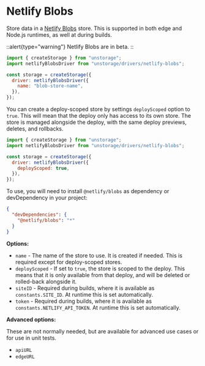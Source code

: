 # Netlify Blobs

Store data in a [Netlify Blobs](https://docs.netlify.com/blobs/overview/) store. This is supported in both edge and Node.js runtimes, as well at during builds.

::alert{type="warning"}
Netlify Blobs are in beta.
::

```js
import { createStorage } from "unstorage";
import netlifyBlobsDriver from "unstorage/drivers/netlify-blobs";

const storage = createStorage({
  driver: netlifyBlobsDriver({
    name: "blob-store-name",
  }),
});
```

You can create a deploy-scoped store by settings `deployScoped` option to `true`. This will mean that the deploy only has access to its own store. The store is managed alongside the deploy, with the same deploy previews, deletes, and rollbacks.

```js
import { createStorage } from "unstorage";
import netlifyBlobsDriver from "unstorage/drivers/netlify-blobs";

const storage = createStorage({
  driver: netlifyBlobsDriver({
    deployScoped: true,
  }),
});
```

To use, you will need to install `@netlify/blobs` as dependency or devDependency in your project:

```json
{
  "devDependencies": {
    "@netlify/blobs": "*"
  }
}
```

**Options:**

- `name` - The name of the store to use. It is created if needed. This is required except for deploy-scoped stores.
- `deployScoped` - If set to `true`, the store is scoped to the deploy. This means that it is only available from that deploy, and will be deleted or rolled-back alongside it.
- `siteID` - Required during builds, where it is available as `constants.SITE_ID`. At runtime this is set automatically.
- `token` - Required during builds, where it is available as `constants.NETLIFY_API_TOKEN`. At runtime this is set automatically.

**Advanced options:**

These are not normally needed, but are available for advanced use cases or for use in unit tests.

- `apiURL`
- `edgeURL`
